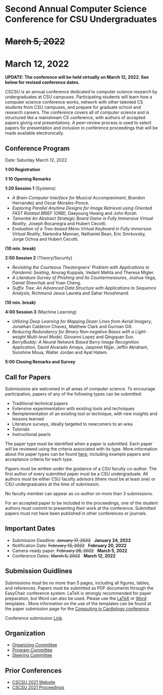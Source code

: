 # Second Annual Computer Science Conference for CSU Undergraduates
# ~~March 5, 2022~~ 
# March 12, 2022

**UPDATE: The conference will be held virtually on March 12, 2022. See below for revised conference dates.**

CSCSU is an annual conference dedicated to computer science research by undergraduates at CSU campuses. Participating students will learn how a computer science conference works, network with other talented CS students from CSU campuses, and prepare for graduate school and research careers. The conference covers all of computer science and is structured like a mainstream CS conference, with authors of accepted papers giving oral presentations. A peer-review process is used to select papers for presentation and inclusion in conference proceedings that will be made available electronically.

## Conference Program ##
Date: Saturday March 12, 2022

**1:00 Registration** 

**1:10 Opening Remarks**

**1:20 Session 1**  (Systems)

* *A Brain-Computer Interface for Musical Accompaniment*, Brandon Hernandez and Oscar Morales-Ponce. 
* *Exploring Parallel Anytime Designs for Image Retrieval using Oriented FAST Rotated BRIEF (ORB)*, Daeyoung Hwang and John Korah.
* *Tamentai An Abstract Strategic Board Game in Fully Immersive Virtual Reality*, Joseph Bocanegra and Hubert Cecotti.
* *Evaluation of a Tree-based Menu Virtual Keyboard in Fully immersive Virtual Reality*, Narendra Mannan, Nathaniel Bean, Eric Smrkovsky, Jorge Ochoa and Hubert Cecotti.

**(10 min. break)**

**2:50 Session 2**  (Theory/Security)
* *Revisiting the Courteous Theatergoers’ Problem with Applications to Pandemic Seating*, Anurag Kuppala, Vedant Mehta and Theresa Migler.
* *A Literature Survey of Phishing and Its Countermeasures*, Joshua Vega, Daniel Shevchyk and Yuan Cheng. 
* *Suffix Tree: An Advanced Data Structure with Applications to Sequence Analysis*, Richmond Jesus Laureta and Sahar Hooshmand.

**(10 min. break)**

**4:00 Session 3**  (Machine Learning)
* *Utilizing Deep Learning for Mapping Dozer Lines from Aerial Imagery*, Jonathan Calderon Chavez, Matthew Clark and Gurman Gill.
* *Reducing Redundancy for Binary Non-negative Bases with a Light-weight Multi-level Model*, Giovanni Lopez and Qingquan Sun.
* *BerryBuddy: A Neural Network Based Berry Image Recognition Application*, David Alvarado Amaya, Jaspreet Nijjar, Jeffin Abraham, Sunshine Moua, Walter Jordan and Ayat Hatem.

**5:00 Closing Remarks and Survey**

## Call for Papers ##
Submissions are welcomed in all areas of computer science. To encourage participation, papers of any of the following types can be submitted:

* Traditional technical papers
* Extensive experimentation with existing tools and techniques
* Reimplementation of an existing tool or technique, with new insights and lessons learned
* Literature surveys, ideally targeted to newcomers to an area
* Tutorials
* Instructional pearls

The paper type must be identified when a paper is submitted. Each paper will be reviewed using the criteria associated with its type. More information about the paper types can be found [here](https://cscsu-conference.github.io/Paper%20types%202022.pdf), including example papers and acceptance criteria for each type.

Papers must be written under the guidance of a CSU faculty co-author. The first author of every submitted paper must be a CSU undergraduate. All authors must be either CSU faculty advisors (there must be at least one) or CSU undergraduates at the time of submission.

No faculty member can appear as co-author on more than 3 submissions.

For an accepted paper to be included in the proceedings, one of the student authors must commit to presenting their work at the conference. Submitted papers must not have been published in other conferences or journals.

## Important Dates ##

* Submission Deadline: ~~January 17, 2022~~ &nbsp; **January 24, 2022**
* Notification Date: ~~February 13, 2022~~ &nbsp; **February 20, 2022**
* Camera-ready paper: ~~February 26, 2022~~ &nbsp; **March 5, 2022**
* Conference Dates: ~~March 5, 2022~~ &nbsp; **March 12, 2022**

## Submission Guidlines
Submissions must be no more than 5 pages, including all figures, tables, and references. Papers must be submitted as PDF documents through the EasyChair conference system. LaTeX is strongly recommended for paper preparation, but Word can also be used. Please use the [LaTeX](https://cscsu-conference.github.io/LatexTemplate.zip) or [Word](https://cscsu-conference.github.io/WordTemplate.docx) templates . More information on the use of the templates can be found at the paper submission page for the [Computing in Cardiology conference](http://www.cinc.org/instructions-for-preparing-and-submitting-full-papers/).

Conference submission [Link](https://easychair.org/conferences/?conf=cscsu2022).

## Organization

* [Organizing Committee](./organizing_comm.html)
* [Program Committee](./program_comm.html)
* [Steering Committee](./steering_comm.html)

## Prior Conferences

* [CSCSU 2021 Website](./index21.html)
* [CSCSU 2021 Proceedings](https://scholarworks.calstate.edu/collections/zp38wj490?locale=en)
